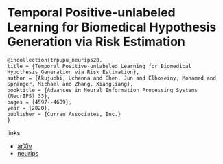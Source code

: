 # Temporal Positive-unlabeled Learning for Biomedical Hypothesis Generation via Risk Estimation

```
@incollection{trpupu_neurips20,
title = {Temporal Positive-unlabeled Learning for Biomedical Hypothesis Generation via Risk Estimation},
author = {Akujuobi, Uchenna and Chen, Jun and Elhoseiny, Mohamed and Spranger, Michael and Zhang, Xiangliang},
booktitle = {Advances in Neural Information Processing Systems (NeurIPS) 33},
pages = {4597--4609},
year = {2020},
publisher = {Curran Associates, Inc.}
}
```

links
- [arXiv](https://arxiv.org/abs/2010.01916)
- [neurips](https://papers.nips.cc//paper/2020/hash/310614fca8fb8e5491295336298c340f-Abstract.html)
